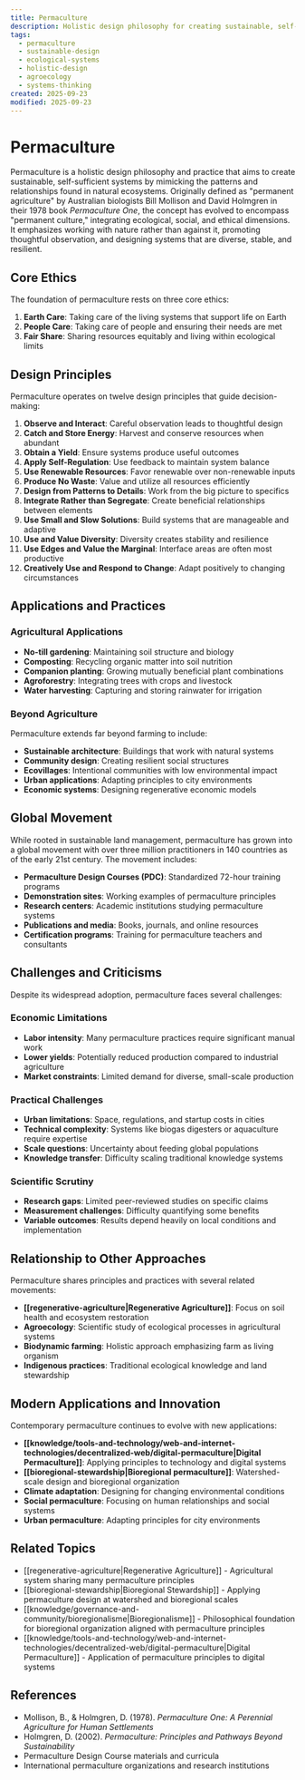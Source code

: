 ```yaml
---
title: Permaculture
description: Holistic design philosophy for creating sustainable, self-sufficient systems by mimicking natural ecosystems
tags:
  - permaculture
  - sustainable-design
  - ecological-systems
  - holistic-design
  - agroecology
  - systems-thinking
created: 2025-09-23
modified: 2025-09-23
---
```


# Permaculture

Permaculture is a holistic design philosophy and practice that aims to create sustainable, self-sufficient systems by mimicking the patterns and relationships found in natural ecosystems. Originally defined as "permanent agriculture" by Australian biologists Bill Mollison and David Holmgren in their 1978 book *Permaculture One*, the concept has evolved to encompass "permanent culture," integrating ecological, social, and ethical dimensions. It emphasizes working with nature rather than against it, promoting thoughtful observation, and designing systems that are diverse, stable, and resilient.

## Core Ethics

The foundation of permaculture rests on three core ethics:

1. **Earth Care**: Taking care of the living systems that support life on Earth
2. **People Care**: Taking care of people and ensuring their needs are met
3. **Fair Share**: Sharing resources equitably and living within ecological limits

## Design Principles

Permaculture operates on twelve design principles that guide decision-making:

1. **Observe and Interact**: Careful observation leads to thoughtful design
2. **Catch and Store Energy**: Harvest and conserve resources when abundant
3. **Obtain a Yield**: Ensure systems produce useful outcomes
4. **Apply Self-Regulation**: Use feedback to maintain system balance
5. **Use Renewable Resources**: Favor renewable over non-renewable inputs
6. **Produce No Waste**: Value and utilize all resources efficiently
7. **Design from Patterns to Details**: Work from the big picture to specifics
8. **Integrate Rather than Segregate**: Create beneficial relationships between elements
9. **Use Small and Slow Solutions**: Build systems that are manageable and adaptive
10. **Use and Value Diversity**: Diversity creates stability and resilience
11. **Use Edges and Value the Marginal**: Interface areas are often most productive
12. **Creatively Use and Respond to Change**: Adapt positively to changing circumstances

## Applications and Practices

### Agricultural Applications
- **No-till gardening**: Maintaining soil structure and biology
- **Composting**: Recycling organic matter into soil nutrition
- **Companion planting**: Growing mutually beneficial plant combinations
- **Agroforestry**: Integrating trees with crops and livestock
- **Water harvesting**: Capturing and storing rainwater for irrigation

### Beyond Agriculture
Permaculture extends far beyond farming to include:

- **Sustainable architecture**: Buildings that work with natural systems
- **Community design**: Creating resilient social structures
- **Ecovillages**: Intentional communities with low environmental impact
- **Urban applications**: Adapting principles to city environments
- **Economic systems**: Designing regenerative economic models

## Global Movement

While rooted in sustainable land management, permaculture has grown into a global movement with over three million practitioners in 140 countries as of the early 21st century. The movement includes:

- **Permaculture Design Courses (PDC)**: Standardized 72-hour training programs
- **Demonstration sites**: Working examples of permaculture principles
- **Research centers**: Academic institutions studying permaculture systems
- **Publications and media**: Books, journals, and online resources
- **Certification programs**: Training for permaculture teachers and consultants

## Challenges and Criticisms

Despite its widespread adoption, permaculture faces several challenges:

### Economic Limitations
- **Labor intensity**: Many permaculture practices require significant manual work
- **Lower yields**: Potentially reduced production compared to industrial agriculture
- **Market constraints**: Limited demand for diverse, small-scale production

### Practical Challenges
- **Urban limitations**: Space, regulations, and startup costs in cities
- **Technical complexity**: Systems like biogas digesters or aquaculture require expertise
- **Scale questions**: Uncertainty about feeding global populations
- **Knowledge transfer**: Difficulty scaling traditional knowledge systems

### Scientific Scrutiny
- **Research gaps**: Limited peer-reviewed studies on specific claims
- **Measurement challenges**: Difficulty quantifying some benefits
- **Variable outcomes**: Results depend heavily on local conditions and implementation

## Relationship to Other Approaches

Permaculture shares principles and practices with several related movements:

- **[[regenerative-agriculture|Regenerative Agriculture]]**: Focus on soil health and ecosystem restoration
- **Agroecology**: Scientific study of ecological processes in agricultural systems
- **Biodynamic farming**: Holistic approach emphasizing farm as living organism
- **Indigenous practices**: Traditional ecological knowledge and land stewardship

## Modern Applications and Innovation

Contemporary permaculture continues to evolve with new applications:

- **[[knowledge/tools-and-technology/web-and-internet-technologies/decentralized-web/digital-permaculture|Digital Permaculture]]**: Applying principles to technology and digital systems
- **[[bioregional-stewardship|Bioregional permaculture]]**: Watershed-scale design and bioregional organization
- **Climate adaptation**: Designing for changing environmental conditions
- **Social permaculture**: Focusing on human relationships and social systems
- **Urban permaculture**: Adapting principles for city environments

## Related Topics

- [[regenerative-agriculture|Regenerative Agriculture]] - Agricultural system sharing many permaculture principles
- [[bioregional-stewardship|Bioregional Stewardship]] - Applying permaculture design at watershed and bioregional scales
- [[knowledge/governance-and-community/bioregionalisme|Bioregionalisme]] - Philosophical foundation for bioregional organization aligned with permaculture principles
- [[knowledge/tools-and-technology/web-and-internet-technologies/decentralized-web/digital-permaculture|Digital Permaculture]] - Application of permaculture principles to digital systems

## References

- Mollison, B., & Holmgren, D. (1978). *Permaculture One: A Perennial Agriculture for Human Settlements*
- Holmgren, D. (2002). *Permaculture: Principles and Pathways Beyond Sustainability*
- Permaculture Design Course materials and curricula
- International permaculture organizations and research institutions
